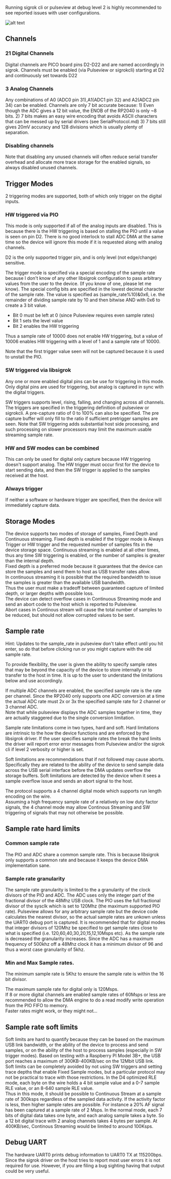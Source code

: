 Running sigrok cli or pulseview at debug level 2 is highly recommended to see reported issues with user configurations.

![alt text](https://github.com/pico-coder/sigrok-pico/blob/main/PICO_Sigrok_Rates.PNG)
## Channels

### 21 Digital Channels 
Digital channels are PICO board pins D2-D22 and are named accordingly in sigrok. Channels must be enabled (via Pulseview or sigrokcli) starting at D2 and continuously set towards D22

### 3 Analog Channels
Any combinations of A0 (ADC0 pin 31),A1(ADC1 pin 32) and A2(ADC2 pin 34) can be enabled.
Channels are only 7 bit accurate because:
    1) Even though the ADC gives a 12 bit value, the ENOB of the RP2040 is only ~8 bits.
    2) 7 bits makes an easy wire encoding that avoids ASCII characters that can be messed up by serial drivers (see SerialProtocol.md)
    3) 7 bits still gives 20mV accuracy and 128 divisions which is usually plenty of separation.

### Disabling channels
Note that disabling any unused channels will often reduce serial transfer overhead and allocate more trace storage for the enabled signals, so always disabled unused channels.
  

## Trigger Modes
2 triggering modes are supported, both of which only trigger on the digital inputs.
### HW triggered via PIO
This mode is only supported if all of the analog inputs are disabled. This is because there is the HW triggering is
based on stalling the PIO until a value is seen on pin D2.  There is no good interlock to stall ADC DMA at the same time
so the device will ignore this mode if it is requested along with analog channels. 

D2 is the only supported trigger pin, and  is only level (not edge/change) sensitive.

The trigger mode is specified via a special encoding of the sample rate because I don't know of any other libsigrok configuration to pass arbitrary values from the user to the device. (If you know of one, please let me know).
The special config bits are specified in the lowest decimal character of the sample rate.  The value is specified as (sample_rate%10)&0x6, i.e. the remainder of dividing sample rate by 10 and then bitwise 
AND with 0x6 to create a 3 bit value.

- Bit 0 must be left at 0 (since Pulseview requires even sample rates)
- Bit 1 sets the level value
- Bit 2 enables the HW triggering

Thus a sample rate of 10000 does not enable HW triggering, but a value of 10006 enables HW triggering with a level of 1 and a sample rate of 10000.
      
Note that the first trigger value seen will not be captured because it is used to unstall the PIO.

### SW triggered via libsigrok 
Any one or more enabled digital pins can be use for triggering in this mode.  Only digital pins are used for triggering, but analog is captured in sync with the digital triggers.

SW triggers supports level, rising, falling, and changing across all channels. The triggers are specified in the triggering definition of pulseview or sigrokcli. 
A pre-capture ratio of 0 to 100% can also be specified. The pre capture buffer will only fill to the ratio if sufficient pretrigger samples are seen.
Note that SW triggering adds substantial host side processing, and such processing on slower processors may limit the maximum usable streaming sample rate.

### HW and SW modes can be combined
This can only be used for digital only capture because HW triggering doesn't support analog.
The HW trigger must occur first for the device to start sending data, and then the SW trigger is applied to the samples received at the host.

### Always trigger
If neither a software or hardware trigger are specified, then the device will immediately capture data.

## Storage Modes
The device supports two modes of storage of samples, Fixed Depth and Continuous streaming.  Fixed depth is enabled if the trigger mode is Always Trigger or HW trigger and the requested number of samples fits in the device storage space.
Continuous streaming is enabled at all other times, thus any time SW triggering is enabled, or the number of samples is greater than the internal depth.  
Fixed depth is a preferred mode because it guarantees that the device can store the samples and send them to host as USB transfer rates allow.  
In continuous streaming it is possible that the required bandwidth to issue the samples is greater than the available USB bandwidth.  
Thus the user must make a tradeoff between guaranteed capture of limited depth, or larger depths with possible loss.  
The device can detect overflow cases in Continuous Streaming mode and send an abort code to the host which is reported to Pulseview.  
Abort cases in Continous stream will cause the total number of samples to be reduced, but should not allow corrupted values to be sent.

## Sample rate
Hint: Updates to the sample_rate in pulseview don't take effect until you hit enter, so do that before clicking run or you might capture with the old sample rate.

To provide flexibility, the user is given the ability to specify sample rates that may be beyond the capacity of the device to store internally or to transfer to the host in time. 
It is up to the user to understand the limitations below and use accordingly.

If multiple ADC channels are enabled, the specified sample rate is the rate per channel. 
Since the RP2040 only supports one ADC conversion at a time the actual ADC rate must 2x or 3x the specified sample rate for 2 channel or 3 channel ADC.  
Note that while pulseview displays the ADC samples together in time, they are actually staggered due to the single conversion limitation.

Sample rate limitations come in two types, hard and soft.
Hard limitations are intrinsic to the how the device functions and are enforced by the libsigrok driver.
If the user specifies sample rates the break the hard limits the driver will report error error messages from Pulseview and/or the sigrok cli
if level 2 verbosity or higher is set.

Soft limitations are recommendations that if not followed may cause aborts.
Specifically they are related to the ability of the device to send sample data across the USB serial interface before the DMA updates overflow the storage buffers.
Soft limitations are detected by the device when it sees a sample overflow issue and sends an abort signal to the host.  

The protocol supports a 4 channel digital mode which supports run length encoding on the wire.  
Assuming a high frequency sample rate of a relatively on low duty factor signals, the 4 channel mode may allow Continous Streaming and SW triggering of signals that may not otherwise be possible.

## Sample rate hard limits
### Common sample rate
The PIO and ADC share a common sample rate.  This is because libsigrok only supports a common rate and because it keeps the device DMA implementation sane.
### Sample rate granularity 
The sample rate granularity is limited to the a granularity of the clock divisors of the PIO and ADC.  The ADC uses only the integer part of the fractional divisor of the 48Mhz USB clock.
The PIO uses the full fractional divisor of the sysclk which is set to 120Mhz (the maximum supported PIO rate). 
Pulseview allows for any arbitrary sample rate but the device code calculates the nearest divisor, so the actual sample rates are unkown unless the UART0 debug port is captured.
It is recommended that for digital modes that integer divisors of 120Mhz be specified to get sample rates close to what is specified (i.e. 120,60,40,30,20,15,12,10Msps etc).
As the sample rate is decreased the granularity increases.
Since the ADC has a maximum frequency of 500khz off a 48Mhz clock it has a minimum divisor of 96 and thus a worst case granularity of 5khz.
### Min and Max Sample rates.
The minimum sample rate is 5Khz to ensure the sample rate is within the 16 bit divisor.  

The maximum sample rate for digital only is 120Msps.  
If 8 or more digital channels are enabled sample rates of 60Msps or less are recommended to allow the DMA engine to do a read modify write operation from the PIO FIFO to memory.  
Faster rates might work, or they might not...
## Sample rate soft limits
Soft limits are hard to quantify because they can be based on the maximum USB link bandwidth, or the ability of the device to process and send samples, or on the ability of the host to process samples (especially in SW trigger modes).
Based on testing with a Raspberry PI Model 3B+, the USB port reaches a maximum of 300KB-400KB/sec on the 12Mbit USB link.  
Soft limits can be completely avoided by not using SW triggers and setting trace depths that enable Fixed Sample modes, but a particular protocol may not be practical to trace with those restrictions.
In the D4 optimized RLE mode, each byte on the wire holds a 4 bit sample value and a 0-7 sample RLE value, or an 8-640 sample RLE value.  
Thus in this mode, it should be possible to Continuous Stream at a sample rate of 300ksps regardless of the sampled data activity.  If the activity factor is less, then higher sample rates are possible.
For instance a 20% AF signal has been captured at a sample rate of 2 Msps.
In the normal mode, each 7 bits of digital data takes one byte, and each analog sample takes a byte.  So a 12 bit digital trace with 2 analog channels takes 4 bytes per sample.
At 400KB/sec, Continous Streaming would be limited to around 100Ksps.


## Debug UART
The hardware UART0 prints debug information to UART0 TX at 115200bps.  
Since the sigrok driver on the host tries to report most user errors it is not required for use.  However, if you are filing a bug sighting having that output could be very useful.
